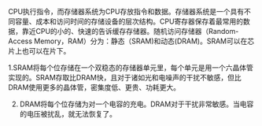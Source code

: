 CPU执行指令，而存储器系统为CPU存放指令和数据。存储器系统是一个具有不同容量、成本和访问时间的存储设备的层次结构。CPU寄存器保存着最常用的数据，靠近CPU的小的、快速的告诉缓存存储器。随机访问存储器（Random-Access Memory，RAM）分为：静态（SRAM)和动态(DRAM)。SRAM可以在芯片上也可以在片下。

1.SRAM将每个位存储在一个双稳态的存储器单元里，每个单元是用一个六晶体管实现的。SRAM存取比DRAM快，且对于诸如光和电噪声的干扰不敏感，但比DRAM使用更多的晶体管，密集度低、更贵、功耗更大。

2. DRAM将每个位存储为对一个电容的充电。DRAM对于干扰非常敏感。当电容的电压被扰乱，就无法恢复了。
